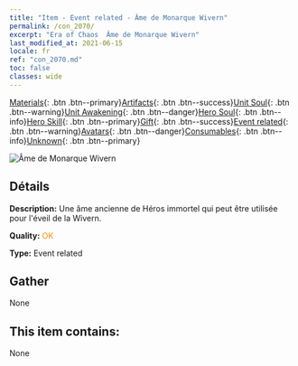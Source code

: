 ```yaml
---
title: "Item - Event related - Âme de Monarque Wivern"
permalink: /con_2070/
excerpt: "Era of Chaos  Âme de Monarque Wivern"
last_modified_at: 2021-06-15
locale: fr
ref: "con_2070.md"
toc: false
classes: wide
---
```

 [Materials](/ItemsFR/){: .btn .btn--primary}[Artifacts](/ItemsFR/Artifacts/){: .btn .btn--success}[Unit Soul](/ItemsFR/UnitSoul/){: .btn .btn--warning}[Unit Awakening](/ItemsFR/UnitAwakening/){: .btn .btn--danger}[Hero Soul](/ItemsFR/HeroSoul/){: .btn .btn--info}[Hero Skill](/ItemsFR/HeroSkill/){: .btn .btn--primary}[Gift](/ItemsFR/Gift/){: .btn .btn--success}[Event related](/ItemsFR/Events/){: .btn .btn--warning}[Avatars](/ItemsFR/Avatars/){: .btn .btn--danger}[Consumables](/ItemsFR/Consumables/){: .btn .btn--info}[Unknown](/ItemsFR/Unknown/){: .btn .btn--primary}

 ![Âme de Monarque Wivern](/images/t/juexing_806.jpg)

## Détails
 **Description:** Une âme ancienne de Héros immortel qui peut être utilisée pour l'éveil de la Wivern.

 **Quality:** <span style="color: #FF8C00">OK</span>

 **Type:** Event related

## Gather

  None

## This item contains:

  None

